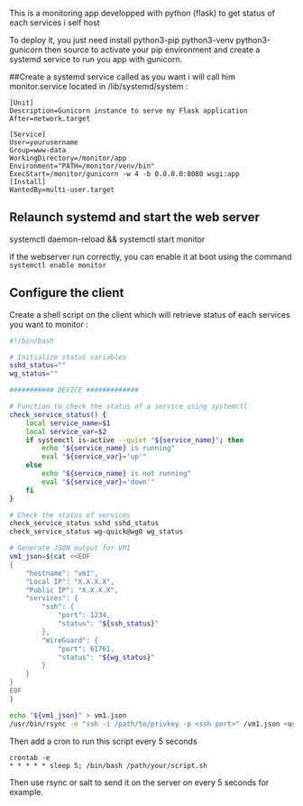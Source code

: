 This is a monitoring app developped with python (flask) to get status of each services i self host

To deploy it, you just need install python3-pip python3-venv python3-gunicorn then source to activate your pip environment and create a systemd service to run you app with gunicorn.

##Create a systemd service called as you want i will call him monitor.service located in /lib/systemd/system :

```
[Unit]
Description=Gunicorn instance to serve my Flask application
After=network.target

[Service]
User=yourusername
Group=www-data
WorkingDirectory=/monitor/app
Environment="PATH=/monitor/venv/bin"
ExecStart=/monitor/gunicorn -w 4 -b 0.0.0.0:8080 wsgi:app
[Install]
WantedBy=multi-user.target
```


## Relaunch systemd and start the web server
systemctl daemon-reload && systemctl start monitor

if the webserver run correctly, you can enable it at boot using the command `systemctl enable monitor`



## Configure the client

Create a shell script on the client which will retrieve status of each services you want to monitor :

```bash
#!/bin/bash

# Initialize status variables
sshd_status=""
wg_status=""

########### DEVICE #############

# Function to check the status of a service using systemctl
check_service_status() {
    local service_name=$1
    local service_var=$2
    if systemctl is-active --quiet "${service_name}"; then
        echo "${service_name} is running"
        eval "${service_var}='up'"
    else
        echo "${service_name} is not running"
        eval "${service_var}='down'"
    fi
}

# Check the status of services
check_service_status sshd sshd_status
check_service_status wg-quick@wg0 wg_status

# Generate JSON output for VM1
vm1_json=$(cat <<EOF
{
    "hostname": "vm1",
    "Local IP": "X.X.X.X",
    "Public IP": "X.X.X.X",
    "services": {
        "ssh": {
            "port": 1234,
            "status": "${ssh_status}"
        },
        "WireGuard": {
            "port": 61761,
            "status": "${wg_status}"
        }
    }
}
EOF
)

echo "${vm1_json}" > vm1.json
/usr/bin/rsync -e "ssh -i /path/to/privkey -p <ssh port>" /vm1.json <user>@<ip>:/monitor/vm1.json
```

Then add a cron to run this script every 5 seconds

```
crontab -e
* * * * * sleep 5; /bin/bash /path/your/script.sh
```

Then use rsync or salt to send it on the server on every 5 seconds for example.
